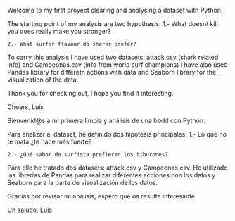 Welcome to my first proyect clearing and analysing a dataset with Python.

The starting point of my analysis are two hypothesis:
    1.- What doesnt kill you does really make you stronger?

    2.- What surfer flavour do sharks prefer?

To carry this analysis I have used two datasets: attack.csv (shark related info) and Campeonas.csv (info from world surf champions)
I have also used Pandas library for differetn actions with data and Seaborn library for the visualization of the data.

Thank you for checking out,
I hope you find it interesting.

Cheers,
Luis

Bienvenid@s a mi primera limpia y análisis de una bbdd con Python.

Para analizar el dataset, he definido dos hipótesis principales:
    1.- Lo que no te mata ¿te hace más fuerte?

    2.- ¿Qué sabor de surfista prefieren los tiburones?

Para ello he tratado dos datasets: attack.csv y Campeonas.csv.
He utilizado las librerias de Pandas para realizar diferentes acciones con los datos y Seaborn para la parte de visualización de los datos.

Gracias por revisar mi análisis, espero que os resulte interesante.

Un saludo,
Luis


